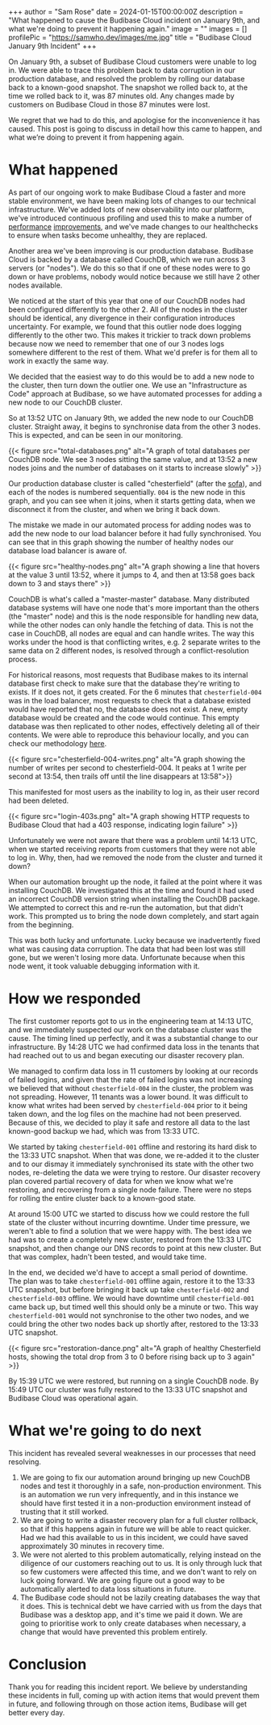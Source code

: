 +++
author = "Sam Rose"
date = 2024-01-15T00:00:00Z
description = "What happened to cause the Budibase Cloud incident on January 9th, and what we're doing to prevent it happening again."
image = ""
images = []
profilePic = "https://samwho.dev/images/me.jpg"
title = "Budibase Cloud January 9th Incident"
+++

On January 9th, a subset of Budibase Cloud customers were unable to log in. We were able to trace this problem back to data corruption in our production database, and resolved the problem by rolling our database back to a known-good snapshot. The snapshot we rolled back to, at the time we rolled back to it, was 87 minutes old. Any changes made by customers on Budibase Cloud in those 87 minutes were lost.

We regret that we had to do this, and apologise for the inconvenience it has caused. This post is going to discuss in detail how this came to happen, and what we’re doing to prevent it from happening again.

# What happened

As part of our ongoing work to make Budibase Cloud a faster and more stable environment, we have been making lots of changes to our technical infrastructure. We've added lots of new observability into our platform, we've introduced continuous profiling and used this to make a number of [performance][1] [improvements][2], and we've made changes to our healthchecks to ensure when tasks become unhealthy, they are replaced.

Another area we've been improving is our production database. Budibase Cloud is backed by a database called CouchDB, which we run across 3 servers (or "nodes"). We do this so that if one of these nodes were to go down or have problems, nobody would notice because we still have 2 other nodes available.

We noticed at the start of this year that one of our CouchDB nodes had been configured differently to the other 2. All of the nodes in the cluster should be identical, any divergence in their configuration introduces uncertainty. For example, we found that this outlier node does logging differently to the other two. This makes it trickier to track down problems because now we need to remember that one of our 3 nodes logs somewhere different to the rest of them. What we'd prefer is for them all to work in exactly the same way.

We decided that the easiest way to do this would be to add a new node to the cluster, then turn down the outlier one. We use an "Infrastructure as Code" approach at Budibase, so we have automated processes for adding a new node to our CouchDB cluster.

So at 13:52 UTC on January 9th, we added the new node to our CouchDB cluster. Straight away, it begins to synchronise data from the other 3 nodes. This is expected, and can be seen in our monitoring.

{{< figure src="total-databases.png" alt="A graph of total databases per CouchDB node. We see 3 nodes sitting the same value, and at 13:52 a new nodes joins and the number of databases on it starts to increase slowly" >}}

Our production database cluster is called "chesterfield" (after the [sofa][3]), and each of the nodes is numbered sequentially. `004` is the new node in this graph, and you can see when it joins, when it starts getting data, when we disconnect it from the cluster, and when we bring it back down.

The mistake we made in our automated process for adding nodes was to add the new node to our load balancer before it had fully synchronised. You can see that in this graph showing the number of healthy nodes our database load balancer is aware of.

{{< figure src="healthy-nodes.png" alt="A graph showing a line that hovers at the value 3 until 13:52, where it jumps to 4, and then at 13:58 goes back down to 3 and stays there" >}}

CouchDB is what's called a "master-master" database. Many distributed database systems will have one node that's more important
than the others (the "master" node) and this is the node responsible for handling new data, while the other nodes can only handle the fetching of data. This is not the case in CouchDB, all nodes are equal and can handle writes. The way this works under the hood is that conflicting writes, e.g. 2 separate writes to the same data on 2 different nodes, is resolved through a conflict-resolution process.

For historical reasons, most requests that Budibase makes to its internal database first check to make sure that the database they're writing to exists. If it does not, it gets created. For the 6 minutes that `chesterfield-004` was in the load balancer, most requests to check that a database existed would have reported that no, the database does not exist. A new, empty database would be created and the code would continue. This empty database was then replicated to other nodes, effectively deleting all of their contents. We were able to reproduce this behaviour locally, and you can check our methodology [here][4].

{{< figure src="chesterfield-004-writes.png" alt="A graph showing the number of writes per second to chesterfield-004. It peaks at 1 write per second at 13:54, then trails off until the line disappears at 13:58">}}

This manifested for most users as the inability to log in, as their user record had been deleted.

{{< figure src="login-403s.png" alt="A graph showing HTTP requests to Budibase Cloud that had a 403 response, indicating login failure" >}}

Unfortunately we were not aware that there was a problem until 14:13 UTC, when we started receiving reports from customers that they were not able to log in. Why, then, had we removed the node from the cluster and turned it down?

When our automation brought up the node, it failed at the point where it was installing CouchDB. We investigated this at the time and found it had used an incorrect CouchDB version string when installing the CouchDB package. We attempted to correct this and re-run the automation, but that didn't work. This prompted us to bring the node down completely, and start again from the beginning.

This was both lucky and unfortunate. Lucky because we inadvertently fixed what was causing data corruption. The data that had been lost was still gone, but we weren't losing more data. Unfortunate because when this node went, it took valuable debugging information with it.

# How we responded

The first customer reports got to us in the engineering team at 14:13 UTC, and we immediately suspected our work on the database cluster was the cause. The timing lined up perfectly, and it was a substantial change to our infrastructure. By 14:28 UTC we had confirmed data loss in the tenants that had reached out to us and began executing our disaster recovery plan.

We managed to confirm data loss in 11 customers by looking at our records of failed logins, and given that the rate of failed logins was not increasing we believed that without `chesterfield-004` in the cluster, the problem was not spreading. However, 11 tenants was a lower bound. It was difficult to know what writes had been served by `chesterfield-004` prior to it being taken down, and the log files on the machine had not been preserved. Because of this, we decided to play it safe and restore all data to the last known-good backup we had, which was from 13:33 UTC.

We started by taking `chesterfield-001` offline and restoring its hard disk to the 13:33 UTC snapshot. When that was done, we re-added it to the cluster and to our dismay it immediately synchronised its state with the other two nodes, re-deleting the data we were trying to restore. Our disaster recovery plan covered partial recovery of data for when we know what we're restoring, and recovering from a single node failure. There were no steps for rolling the entire cluster back to a known-good state.

At around 15:00 UTC we started to discuss how we could restore the full state of the cluster without incurring downtime. Under time pressure, we weren't able to find a solution that we were happy with. The best idea we had was to create a completely new cluster, restored from the 13:33 UTC snapshot, and then change our DNS records to point at this new cluster. But that was complex, hadn't been tested, and would take time.

In the end, we decided we'd have to accept a small period of downtime. The plan was to take `chesterfield-001` offline again, restore it to the 13:33 UTC snapshot, but before bringing it back up take `chesterfield-002` and `chesterfield-003` offline. We would have downtime until `chesterfield-001` came back up, but timed well this should only be a minute or two. This way `chesterfield-001` would not synchronise to the other two nodes, and we could bring the other two nodes back up shortly after, restored to the 13:33 UTC snapshot.

{{< figure src="restoration-dance.png" alt="A graph of healthy Chesterfield hosts, showing the total drop from 3 to 0 before rising back up to 3 again" >}}

By 15:39 UTC we were restored, but running on a single CouchDB node. By 15:49 UTC our cluster was fully restored to the 13:33 UTC snapshot and Budibase Cloud was operational again.

# What we're going to do next

This incident has revealed several weaknesses in our processes that need resolving.

1. We are going to fix our automation around bringing up new CouchDB nodes and test it thoroughly in a safe, non-production environment. This is an automation we run very infrequently, and in this instance we should have first tested it in a non-production environment instead of trusting that it still worked.
2. We are going to write a disaster recovery plan for a full cluster rollback, so that if this happens again in future we will be able to react quicker. Had we had this available to us in this incident, we could have saved approximately 30 minutes in recovery time.
3. We were not alerted to this problem automatically, relying instead on the diligence of our customers reaching out to us. It is only through luck that so few customers were affected this time, and we don't want to rely on luck going forward. We are going figure out a good way to be automatically alerted to data loss situations in future.
4. The Budibase code should not be lazily creating databases the way that it does. This is technical debt we have carried with us from the days that Budibase was a desktop app, and it's time we paid it down. We are going to prioritise work to only create databases when necessary, a change that would have prevented this problem entirely.

# Conclusion

Thank you for reading this incident report. We believe by understanding these incidents in full, coming up with action items that would prevent them in future, and following through on those action items, Budibase will get better every day.

[1]: https://github.com/Budibase/budibase/pull/12580
[2]: https://github.com/Budibase/budibase/pull/12603
[3]: https://en.wiktionary.org/wiki/chesterfield
[4]: https://github.com/Budibase/couchdb-outage-repro
